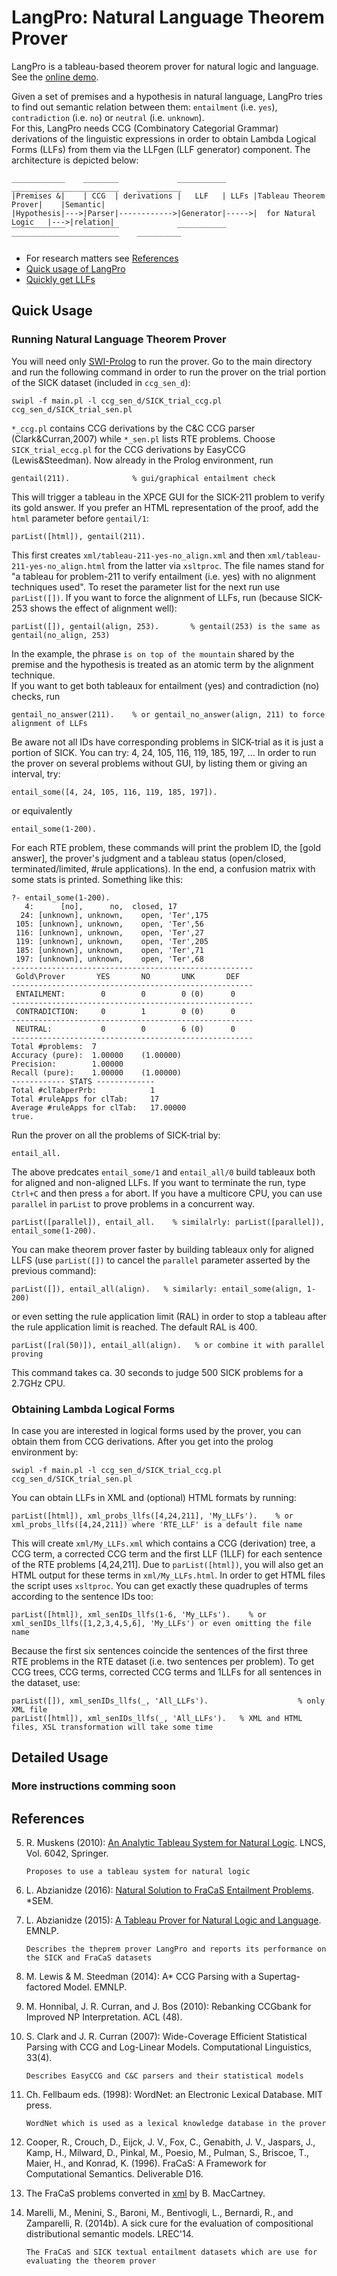 # LangPro: Natural Language Theorem Prover
LangPro is a tableau-based theorem prover for natural logic and language.
See the [online demo](http://naturallogic.pro/langpro).

Given a set of premises and a hypothesis in natural language, LangPro tries to find out semantic relation between them: `entailment` (i.e. `yes`), `contradiction` (i.e. `no`) or `neutral` (i.e. `unknown`).  
For this, LangPro needs CCG (Combinatory Categorial Grammar) derivations of the linguistic expressions in order to obtain Lambda Logical Forms (LLFs) from them via the LLFgen (LLF generator) component. The architecture is depicted below: 
```
____________    ________             ___________      ________________________    __________ 
|Premises &|    | CCG  | derivations |   LLF   | LLFs |Tableau Theorem Prover|    |Semantic|
|Hypothesis|--->|Parser|------------>|Generator|----->|  for Natural Logic   |--->|relation|
‾‾‾‾‾‾‾‾‾‾‾‾    ‾‾‾‾‾‾‾‾             ‾‾‾‾‾‾‾‾‾‾‾      ‾‾‾‾‾‾‾‾‾‾‾‾‾‾‾‾‾‾‾‾‾‾‾‾    ‾‾‾‾‾‾‾‾‾‾ 
```
* For research matters see [References](#references)
* [Quick usage of LangPro](#running-natural-language-theorem-prover)
* [Quickly get LLFs](#obtaining-lambda-logical-forms)


## Quick Usage

### Running Natural Language Theorem Prover
You will need only [SWI-Prolog](http://www.swi-prolog.org) to run the prover.
Go to the main directory and run the following command in order to run the prover on the trial portion of the SICK dataset (included in `ccg_sen_d`):
```
swipl -f main.pl -l ccg_sen_d/SICK_trial_ccg.pl ccg_sen_d/SICK_trial_sen.pl
```
`*_ccg.pl` contains CCG derivations by the C&C CCG parser (Clark&Curran,2007) while `*_sen.pl` lists RTE problems. 
Choose `SICK_trial_eccg.pl` for the CCG derivations by EasyCCG (Lewis&Steedman). 
Now already in the Prolog environment, run 
```
gentail(211).              % gui/graphical entailment check
```
This will trigger a tableau in the XPCE GUI for the SICK-211 problem to verify its gold answer. 
If you prefer an HTML representation of the proof, add the `html` parameter before `gentail/1`:
```
parList([html]), gentail(211).
```
This first creates `xml/tableau-211-yes-no_align.xml` and then `xml/tableau-211-yes-no_align.html` from the latter via `xsltproc`.
The file names stand for "a tableau for problem-211 to verify entailment (i.e. yes) with no alignment techniques used".
To reset the parameter list for the next run use `parList([])`.
If you want to force the alignment of LLFs, run (because SICK-253 shows the effect of alignment well):
```
parList([]), gentail(align, 253).       % gentail(253) is the same as gentail(no_align, 253)
```
In the example, the phrase `is on top of the mountain` shared by the premise and the hypothesis is treated as an atomic term by the alignment technique.  
If you want to get both tableaux for entailment (yes) and contradiction (no) checks, run 
```
gentail_no_answer(211).    % or gentail_no_answer(align, 211) to force alignment of LLFs
```
Be aware not all IDs have corresponding problems in SICK-trial as it is just a portion of SICK. 
You can try: 4, 24, 105, 116, 119, 185, 197, ... 
In order to run the prover on several problems without GUI, by listing them or giving an interval, try: 
```
entail_some([4, 24, 105, 116, 119, 185, 197]).
```
or equivalently
```
entail_some(1-200).
```
For each RTE problem, these commands will print the problem ID, the [gold answer], the prover's judgment and a tableau status (open/closed, terminated/limited, #rule applications). 
In the end, a confusion matrix with some stats is printed.
Something like this:
```
?- entail_some(1-200).
   4:      [no],      no,  closed, 17         
  24: [unknown], unknown,    open, 'Ter',175  
 105: [unknown], unknown,    open, 'Ter',56   
 116: [unknown], unknown,    open, 'Ter',27   
 119: [unknown], unknown,    open, 'Ter',205  
 185: [unknown], unknown,    open, 'Ter',71   
 197: [unknown], unknown,    open, 'Ter',68   
------------------------------------------------------ 
 Gold\Prover       YES       NO       UNK       DEF
------------------------------------------------------ 
 ENTAILMENT:        0        0        0 (0)      0 
------------------------------------------------------ 
 CONTRADICTION:     0        1        0 (0)      0 
------------------------------------------------------ 
 NEUTRAL:           0        0        6 (0)      0 
------------------------------------------------------ 
Total #problems:  7
Accuracy (pure):  1.00000    (1.00000)
Precision:        1.00000
Recall (pure):    1.00000    (1.00000)
------------ STATS -------------
Total #clTabperPrb:            1
Total #ruleApps for clTab:     17
Average #ruleApps for clTab:   17.00000
true.
```
Run the prover on all the problems of SICK-trial by:
```
entail_all.
```
The above predcates `entail_some/1` and `entail_all/0` build tableaux both for aligned and non-aligned LLFs.
If you want to terminate the run, type `Ctrl+C` and then press `a` for abort.
If you have a multicore CPU, you can use `parallel` in `parList` to prove problems in a concurrent way.
```
parList([parallel]), entail_all.    % similalrly: parList([parallel]), entail_some(1-200). 
```
You can make theorem prover faster by building tableaux only for aligned LLFS (use `parList([])` to cancel the `parallel` parameter asserted by the previous command):
```
parList([]), entail_all(align).   % similarly: entail_some(align, 1-200)    
```
or even setting the rule application limit (RAL) in order to stop a tableau after the rule application limit is reached.
The default RAL is 400.  
```
parList([ral(50)]), entail_all(align).   % or combine it with parallel proving
```
This command takes ca. 30 seconds to judge 500 SICK problems for a 2.7GHz CPU.


### Obtaining Lambda Logical Forms

In case you are interested in logical forms used by the prover, you can obtain them from CCG derivations.
After you get into the prolog environment by:
```
swipl -f main.pl -l ccg_sen_d/SICK_trial_ccg.pl ccg_sen_d/SICK_trial_sen.pl
```
You can obtain LLFs in XML and (optional) HTML formats by running:   
```
parList([html]), xml_probs_llfs([4,24,211], 'My_LLFs').    % or xml_probs_llfs([4,24,211]) where 'RTE_LLF' is a default file name 
```
This will create `xml/My_LLFs.xml` which contains a CCG (derivation) tree, a CCG term, a corrected CCG term and the first LLF (1LLF) for each sentence of the RTE problems [4,24,211].
Due to `parList([html])`, you will also get an HTML output for these terms in `xml/My_LLFs.html`.
In order to get HTML files the script uses `xsltproc`.
You can get exactly these quadruples of terms according to the sentence IDs too:  
```
parList([html]), xml_senIDs_llfs(1-6, 'My_LLFs').    % or xml_senIDs_llfs([1,2,3,4,5,6], 'My_LLFs') or even omitting the file name 
```
Because the first six sentences coincide the sentences of the first three RTE problems in the RTE dataset (i.e. two sentences per problem).
To get CCG trees, CCG terms, corrected CCG terms and 1LLFs for all sentences in the dataset, use:
```
parList([]), xml_senIDs_llfs(_, 'All_LLFs').                    % only XML file
parList([html]), xml_senIDs_llfs(_, 'All_LLFs').   % XML and HTML files, XSL transformation will take some time
```


## Detailed Usage


### More instructions comming soon

## References

5. R. Muskens (2010): [An Analytic Tableau System for Natural Logic](http://link.springer.com/chapter/10.1007/978-3-642-14287-1_11). LNCS, Vol. 6042, Springer.

   `Proposes to use a tableau system for natural logic`

1. L. Abzianidze (2016): [Natural Solution to FraCaS Entailment Problems](https://aclweb.org/anthology/S/S16/S16-2007.pdf). *SEM.
2. L. Abzianidze (2015): [A Tableau Prover for Natural Logic and Language](http://www.aclweb.org/anthology/D15-1296.pdf). EMNLP.

   `Describes the theprem prover LangPro and reports its performance on the SICK and FraCaS datasets`

4. M. Lewis & M. Steedman (2014): A* CCG Parsing with a Supertag-factored Model. EMNLP.
6. M. Honnibal, J. R. Curran, and J. Bos (2010): Rebanking CCGbank for Improved NP Interpretation. ACL (48).
7. S. Clark and J. R. Curran (2007): Wide-Coverage Efficient Statistical Parsing with CCG and Log-Linear Models. Computational Linguistics, 33(4).

   `Describes EasyCCG and C&C parsers and their statistical models` 
   
8. Ch. Fellbaum eds. (1998): WordNet: an Electronic Lexical Database. MIT press.

   `WordNet which is used as a lexical knowledge database in the prover`

9. Cooper,  R.,  Crouch,  D.,  Eijck,  J.  V.,  Fox,  C.,  Genabith,  J.  V.,  Jaspars,  J.,  Kamp,  H., Milward, D., Pinkal, M., Poesio, M., Pulman, S., Briscoe, T., Maier, H., and Konrad, K. (1996). FraCaS: A Framework for Computational Semantics. Deliverable D16.
9. The FraCaS problems converted in [xml](https://nlp.stanford.edu/~wcmac/downloads/fracas.xml) by B. MacCartney.
9. Marelli,  M.,  Menini,  S.,  Baroni,  M.,  Bentivogli,  L.,  Bernardi,  R.,  and  Zamparelli,  R. (2014b).  A sick cure for the evaluation of compositional distributional semantic models. LREC'14.

   `The FraCaS and SICK textual entailment datasets which are use for evaluating the theorem prover`

